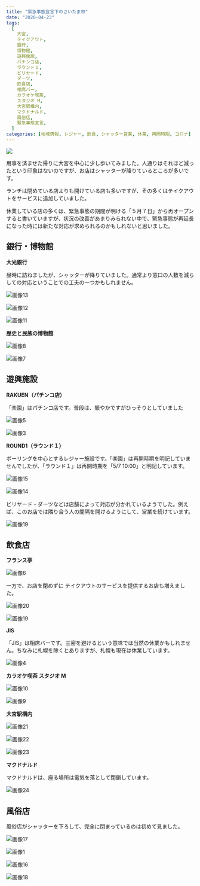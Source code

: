 ```yaml
---
title: "緊急事態宣言下のさいたま市"
date: "2020-04-23"
tags:
  [
    大宮,
    テイクアウト,
    銀行,
    博物館,
    遊興施設,
    パチンコ店,
    ラウンド１,
    ビリヤード,
    ダーツ,
    飲食店,
    相席バー,
    カラオケ喫茶,
    スタジオ M,
    大宮駅構内,
    マクドナルド,
    風俗店,
    緊急事態宣言,
  ]
categories: [地域情報, レジャー, 飲食, シャッター営業, 休業, 再開時期, コロナ]
---
```


![](https://assets.st-note.com/production/uploads/images/23762010/rectangle_large_type_2_08104bb0f0c38ff5ef08649f8f20ab8d.jpg?width=800)

用事を済ませた帰りに大宮を中心に少し歩いてみました。人通りはそれほど減ったという印象はないのですが、お店はシャッターが降りているところが多いです。

ランチは閉めている店よりも開けている店も多いですが、その多くはテイクアウトをサービスに追加していました。

休業している店の多くは、緊急事態の期間が明ける「５月７日」から再オープンすると書いていますが、状況の改善があまりみられない中で、緊急事態が再延長になった時には新たな対応が求められるのかもしれないと思いました。

## 銀行・博物館

**大光銀行**

昼時に訪ねましたが、シャッターが降りていました。通常より窓口の人数を減らしての対応ということでの工夫の一つかもしれません。

![画像13](/assets/n9345422d445b_picture_pc_3c4f7e8082c7c07a24d22aa3274493f9.jpg)

![画像12](/assets/n9345422d445b_picture_pc_fd5fadc06b00083fb59de4ab38ade0ac.jpg)

![画像11](/assets/n9345422d445b_picture_pc_a66dc56d826b6ca00aa0439da9c05fac.jpg)

**歴史と民族の博物館**

![画像8](/assets/n9345422d445b_picture_pc_d4051de109f887b8a7ab8a5aab32825e.jpg)

![画像7](/assets/n9345422d445b_picture_pc_91376ab8e60bdb2f8cb2dbd74743e7d1.jpg)

## 遊興施設

**RAKUEN（パチンコ店）**

「楽園」はパチンコ店です。普段は、賑やかですがひっそりとしていました

![画像5](/assets/n9345422d445b_picture_pc_b93836537d61dc7fa2f21fe5765735cf.jpg)

![画像3](/assets/n9345422d445b_picture_pc_a464e8114689abda736a2a08ed06a458.jpg)

**ROUND1（ラウンド１）**

ボーリングを中心とするレジャー施設です。「楽園」は再開時期を明記していませんでしたが、「ラウンド１」は再開時期を「5/7 10:00」と明記しています。

![画像15](/assets/n9345422d445b_picture_pc_59dc525ba6e0ed3be91e3f3aa56eee72.jpg)

![画像14](/assets/n9345422d445b_picture_pc_a5317b54fd3df97b4b33d71bb7d97679.jpg)

ビリヤード・ダーツなどは店舗によって対応が分かれているようでした。例えば、このお店では隣り合う人の間隔を開けるようにして、営業を続けています。

![画像19](/assets/n9345422d445b_picture_pc_3034a8e99de939de0c1b5b1f57a55292.jpg)

## 飲食店

**フランス亭**

![画像6](/assets/n9345422d445b_picture_pc_edaa18c2adb9d93210ba4292be3afb0f.jpg)

一方で、お店を閉めずに テイクアウトのサービスを提供するお店も増えました。

![画像20](/assets/n9345422d445b_picture_pc_95ad42344b857714a8d70d50b5c52370.jpg)

![画像19](/assets/n9345422d445b_picture_pc_3034a8e99de939de0c1b5b1f57a55292.jpg)

**JIS**

「JIS」は相席バーです。三密を避けるという意味では当然の休業かもしれません。ちなみに札幌を除くとありますが、札幌も現在は休業しています。

![画像4](/assets/n9345422d445b_picture_pc_c72abf03a1fa39a0d8bb04ef4671ebb3.jpg)

**カラオケ喫茶 スタジオ M**

![画像10](/assets/n9345422d445b_picture_pc_47eb0e2a0e48334527224a5d6235c174.jpg)

![画像9](/assets/n9345422d445b_picture_pc_c361f31f2ed2ac992fcb06ffccd8367c.jpg)

**大宮駅構内**

![画像21](/assets/n9345422d445b_picture_pc_b84bd049f49bb392a00dd0504889b887.jpg)

![画像22](/assets/n9345422d445b_picture_pc_fb003e76f7ab91791aafff334c1d26d1.jpg)

![画像23](/assets/n9345422d445b_picture_pc_4f9fdd140ddc7c7a49dca3c51f268fb0.jpg)

**マクドナルド**

マクドナルドは、座る場所は電気を落として閉鎖しています。

![画像24](/assets/n9345422d445b_picture_pc_75be17a69d4ae198b024bf46a10d8ca2.jpg)

## 風俗店

風俗店がシャッターを下ろして、完全に閉まっているのは初めて見ました。

![画像17](/assets/n9345422d445b_picture_pc_3fd7ad8a0fc6bae660c2dafd5de72444.jpg)

![画像1](/assets/n9345422d445b_picture_pc_5b8fc36da1da98820237aee1383af3ff.jpg)

![画像16](/assets/n9345422d445b_picture_pc_1bcece76bda256d789eb1e2440e07f08.jpg)

![画像18](/assets/n9345422d445b_picture_pc_e730ecefc3b8cc736552017c37751a0b.jpg)
